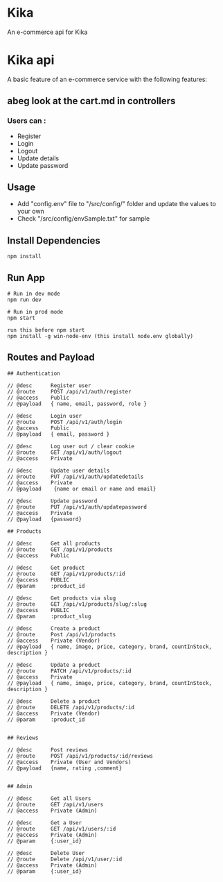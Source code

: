 # Kika
An e-commerce api for Kika
# Kika api

A basic feature of an e-commerce service with the following features:

## abeg look at the cart.md in controllers

### Users can : 

- Register
- Login 
- Logout
- Update details
- Update password

## Usage

- Add "config.env" file to "/src/config/" folder and update the values to your own
- Check "/src/config/envSample.txt" for sample

## Install Dependencies

```
npm install
```

## Run App

```
# Run in dev mode
npm run dev

# Run in prod mode
npm start

run this before npm start
npm install -g win-node-env (this install node.env globally)
```
## Routes and Payload

```
## Authentication

// @desc      Register user
// @route     POST /api/v1/auth/register
// @access    Public
// @payload   { name, email, password, role }

// @desc      Login user
// @route     POST /api/v1/auth/login
// @access    Public
// @payload   { email, password } 

// @desc      Log user out / clear cookie
// @route     GET /api/v1/auth/logout
// @access    Private

// @desc      Update user details
// @route     PUT /api/v1/auth/updatedetails
// @access    Private
// @payload    {name or email or name and email}

// @desc      Update password
// @route     PUT /api/v1/auth/updatepassword
// @access    Private
// @payload   {password}

## Products

// @desc      Get all products
// @route     GET /api/v1/products
// @access    Public

// @desc      Get product
// @route     GET /api/v1/products/:id
// @access    PUBLIC
// @param     :product_id

// @desc      Get products via slug
// @route     GET /api/v1/products/slug/:slug
// @access    PUBLIC
// @param     :product_slug

// @desc      Create a product
// @route     Post /api/v1/products
// @access    Private (Vendor)
// @payload   { name, image, price, category, brand, countInStock, description }

// @desc      Update a product
// @route     PATCH /api/v1/products/:id
// @access    Private
// @payload   { name, image, price, category, brand, countInStock, description }

// @desc      Delete a product
// @route     DELETE /api/v1/products/:id
// @access    Private (Vendor)
// @param     :product_id


## Reviews

// @desc      Post reviews
// @route     POST /api/v1/products/:id/reviews
// @access    Private (User and Vendors)
// @payload   {name, rating ,comment}


## Admin

// @desc      Get all Users
// @route     GET /api/v1/users
// @access    Private (Admin)

// @desc      Get a User
// @route     GET /api/v1/users/:id
// @access    Private (Admin)
// @param     {:user_id}

// @desc      Delete User
// @route     Delete /api/v1/user/:id
// @access    Private (Admin)
// @param     {:user_id}